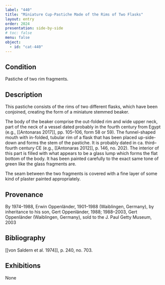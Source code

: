 ```yaml
---
label: "440"
title: "Miniature Cup-Pastiche Made of the Rims of Two Flasks"
layout: entry
order: 2024
presentation: side-by-side
# toc: false
menu: false
object:
  - id: "cat-440"
---
```


## Condition

Pastiche of two rim fragments.

## Description

This pastiche consists of the rims of two different flasks, which have been conjoined, creating the form of a miniature stemmed beaker.

The body of the beaker comprise the out-folded rim and wide upper neck, part of the neck of a vessel dated probably in the fourth century from Egypt (e.g., [[Antonaras 2017]], pp. 105–106, form 58 or 59). The funnel-shaped mouth with in-folded, tubular rim of a flask that has been placed up-side-down and forms the stem of the pastiche. It is probably dated in ca. third–fourth century CE (e.g., [[Antonaras 2012]], p. 146, no. 202). The interior of this part is filled with what appears to be a glass lump which forms the flat bottom of the body. It has been painted carefully to the exact same tone of green like the glass fragments are.

The seam between the two fragments is covered with a fine layer of some kind of plaster painted appropriately.

## Provenance

By 1974–1988, Erwin Oppenländer, 1901–1988 (Waiblingen, Germany), by inheritance to his son, Gert Oppenländer, 1988; 1988–2003, Gert Oppenländer (Waiblingen, Germany), sold to the J. Paul Getty Museum, 2003

## Bibliography

[[von Saldern et al. 1974]], p. 240, no. 703.

## Exhibitions

None